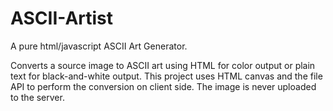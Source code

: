 # ASCII-Artist

A pure html/javascript ASCII Art Generator. 

Converts a source image to ASCII art using HTML for color output or plain text for black-and-white output. This project uses HTML canvas and the file API to perform the conversion on client side. The image is never uploaded to the server.
